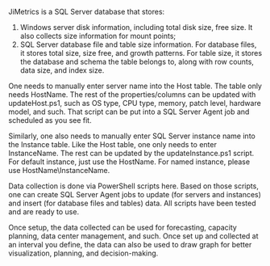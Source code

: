 JiMetrics is a SQL Server database that stores:

1. Windows server disk information, including total disk size, free size. It also collects size information for mount points;
2. SQL Server database file and table size information. For database files, it stores total size, size free, and growth patterns. For table size, it stores the database and schema the table belongs to, along with row counts, data size, and index size.

One needs to manually enter server name into the Host table. The table only needs HostName. The rest of the properties/columns can be updated with  updateHost.ps1, such as OS type, CPU type, memory, patch level, hardware model, and such. That script can be put into a SQL Server Agent job and scheduled as you see fit.

Similarly, one also needs to manually enter SQL Server instance name into the Instance table. Like the Host table, one only needs to enter InstanceName. The rest can be updated by the updateInstance.ps1 script. For default instance, just use the HostName. For named instance, please use HostName\InstanceName.

Data collection is done via PowerShell scripts here. Based on those scripts, one can create SQL Server Agent jobs to update (for servers and instances) and insert (for database files and tables) data. All scripts have been tested and are ready to use.

Once setup, the data collected can be used for forecasting, capacity planning, data center management, and such. Once set up and collected at an interval you define, the data can also be used to draw graph for better visualization, planning, and decision-making.
